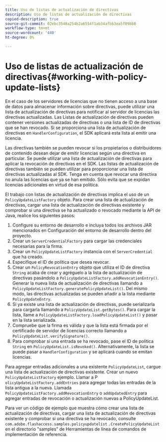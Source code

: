 ```yaml
---
title: Uso de listas de actualización de directivas
description: Uso de listas de actualización de directivas
copied-description: true
source-git-commit: 02ebc3548a254b2a6554f1ab34afbb3ea5f09bb8
workflow-type: tm+mt
source-wordcount: '440'
ht-degree: 0%

---
```


# Uso de listas de actualización de directivas{#working-with-policy-update-lists}

En el caso de los servidores de licencias que no tienen acceso a una base de datos para almacenar información sobre directivas, puede utilizar una lista de actualización de directivas para notificar al servidor de licencias las directivas actualizadas. Las Listas de actualización de directivas pueden contener versiones actualizadas de directivas o una lista de ID de directivas que se han revocado. Si se proporciona una lista de actualización de directivas en `HandlerConfiguration`, el SDK aplicará esta lista al emitir una licencia.

Las directivas también se pueden revocar si los propietarios o distribuidores de contenido desean dejar de emitir licencias según una directiva en particular. Se puede utilizar una lista de actualización de directivas para aplicar la revocación de directivas en el SDK. Las listas de actualización de directivas también se pueden utilizar para proporcionar una lista de directivas actualizadas al SDK. Tenga en cuenta que revocar una directiva no anula las licencias que ya se han emitido. Sólo evita que se expidan licencias adicionales en virtud de esa política.

El trabajo con listas de actualización de directivas implica el uso de un `PolicyUpdateListFactory` objeto. Para crear una lista de actualización de directivas, cargar una lista de actualización de directivas existente y comprobar si una directiva se ha actualizado o revocado mediante la API de Java, realice los siguientes pasos:

1. Configure su entorno de desarrollo e incluya todos los archivos JAR mencionados en Configuración del entorno de desarrollo dentro del proyecto.
1. Crear un `ServerCredentialFactory` para cargar las credenciales necesarias para la firma.
1. Crear un `PolicyUpdateListFactory` instancia con el `ServerCredential` que ha creado.
1. Especifique el ID de política que desea revocar.
1. Crear un `PolicyRevocationEntry` objeto que utiliza el ID de directiva `String` acaba de crear y agréguelo a la lista de actualización de directivas pasándolo a `PolicyUpdateListFactory.addRevocationEntry()`. Generar la nueva lista de actualización de directivas llamando a `PolicyUpdateListFactory.generatePolicyUpdateList()`. Del mismo modo, las directivas actualizadas se pueden añadir a la lista mediante `PolicyUpdateEntry`.
1. Si ya existe una lista de actualización de directivas, puede serializarla para cargarla llamando a `PolicyUpdateList.getBytes()`. Para cargar la lista, llame a `PolicyUpdateListFactory.loadPolicyUpdateList()` y pasar en la lista serializada.
1. Compruebe que la firma es válida y que la lista está firmada por el certificado de servidor de licencias correcto llamando a `PolicyUpdateList.verifySignature()`.
1. Para comprobar si una entrada se ha revocado, pase el ID de política `String` en `PolicyUpdateList.isRevoked()`. Alternativamente, la lista se puede pasar a `HandlerConfiguration` y se aplicará cuando se emitan licencias.

Para agregar entradas adicionales a una existente `PolicyUpdateList`, cargue una lista de actualización de directivas existente. Crear un nuevo `PolicyUpdateListFactory` ejemplo. Llamar a P `olicyUpdateListFactory.addEntries` para agregar todas las entradas de la lista antigua a la nueva. Llamada `PolicyUpdateListFactory.addRevocationEntry` o `addUpdatedEntry` para agregar entradas de revocación o actualización nuevas a PolicyUpdateList.

Para ver un código de ejemplo que muestra cómo crear una lista de actualización de directivas, cargar una lista de actualización de directivas existente y comprobar si una directiva se ha revocado, consulte `com.adobe.flashaccess.samples.policyupdatelist` `.CreatePolicyUpdateList` en el directorio &quot;samples&quot; de Herramientas de línea de comandos de implementación de referencia.
